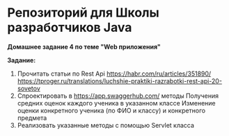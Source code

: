 # Репозиторий для Школы разработчиков Java
**Домашнее задание 4 по теме "Web приложения"**

**Задание:**
1) Прочитать статьи по Rest Api
   https://habr.com/ru/articles/351890/
   https://tproger.ru/translations/luchshie-praktiki-razrabotki-rest-api-20-sovetov
2) Спроектировать в https://app.swaggerhub.com/ методы
   Получения средних оценок каждого ученика в указанном классе
   Изменение оценки конкретного ученика (по ФИО и классу) и конкретного предмета
3) Реализовать указанные методы с помощью Servlet класса